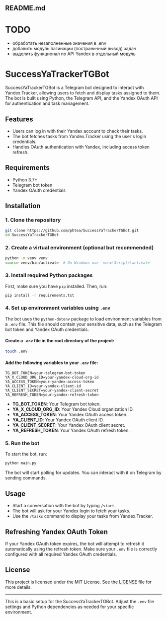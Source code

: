 ## README.md

# TODO
- обработать незаполненные значения в .env
- добавить модуль пагинации (постраничный вывод) задач
- выделить функционал по API Yandex в отдельный модуль

# SuccessYaTrackerTGBot

SuccessYaTrackerTGBot is a Telegram bot designed to interact with Yandex.Tracker, allowing users to fetch and display tasks assigned to them. The bot is built using Python, the Telegram API, and the Yandex OAuth API for authentication and task management.

## Features

- Users can log in with their Yandex account to check their tasks.
- The bot fetches tasks from Yandex.Tracker using the user's login credentials.
- Handles OAuth authentication with Yandex, including access token refresh.

## Requirements

- Python 3.7+
- Telegram bot token
- Yandex OAuth credentials

## Installation

### 1. Clone the repository

```bash
git clone https://github.com/phtea/SuccessYaTrackerTGBot.git
cd SuccessYaTrackerTGBot
```

### 2. Create a virtual environment (optional but recommended)

```bash
python -m venv venv
source venv/bin/activate  # On Windows use `venv\Scripts\activate`
```

### 3. Install required Python packages

First, make sure you have `pip` installed. Then, run:

```bash
pip install -r requirements.txt
```

### 4. Set up environment variables using `.env`

The bot uses the `python-dotenv` package to load environment variables from a `.env` file. This file should contain your sensitive data, such as the Telegram bot token and Yandex OAuth credentials.

#### Create a `.env` file in the root directory of the project:

```bash
touch .env
```

#### Add the following variables to your `.env` file:

```env
TG_BOT_TOKEN=your-telegram-bot-token
YA_X_CLOUD_ORG_ID=your-yandex-cloud-org-id
YA_ACCESS_TOKEN=your-yandex-access-token
YA_CLIENT_ID=your-yandex-client-id
YA_CLIENT_SECRET=your-yandex-client-secret
YA_REFRESH_TOKEN=your-yandex-refresh-token
```

- **TG_BOT_TOKEN**: Your Telegram bot token.
- **YA_X_CLOUD_ORG_ID**: Your Yandex Cloud organization ID.
- **YA_ACCESS_TOKEN**: Your Yandex OAuth access token.
- **YA_CLIENT_ID**: Your Yandex OAuth client ID.
- **YA_CLIENT_SECRET**: Your Yandex OAuth client secret.
- **YA_REFRESH_TOKEN**: Your Yandex OAuth refresh token.

### 5. Run the bot

To start the bot, run:

```bash
python main.py
```

The bot will start polling for updates. You can interact with it on Telegram by sending commands.

## Usage

- Start a conversation with the bot by typing `/start`.
- The bot will ask for your Yandex login to fetch your tasks.
- Use the `/tasks` command to display your tasks from Yandex.Tracker.

## Refreshing Yandex OAuth Token

If your Yandex OAuth token expires, the bot will attempt to refresh it automatically using the refresh token. Make sure your `.env` file is correctly configured with all required Yandex OAuth credentials.

## License

This project is licensed under the MIT License. See the [LICENSE](LICENSE) file for more details.

---

This is a basic setup for the SuccessYaTrackerTGBot. Adjust the `.env` file settings and Python dependencies as needed for your specific environment.

